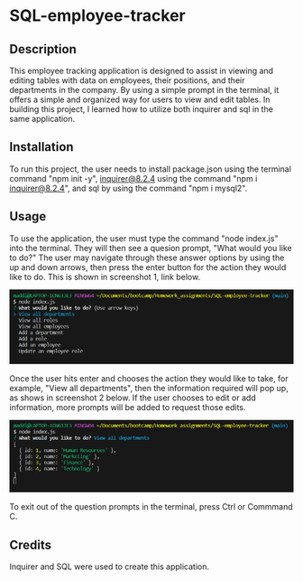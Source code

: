 # SQL-employee-tracker

## Description

This employee tracking application is designed to assist in viewing and editing tables with data on employees, their positions, and their departments in the company. By using a simple prompt in the terminal, it offers a simple and organized way for users to view and edit tables. In building this project, I learned how to utilize both inquirer and sql in the same application.

## Installation

To run this project, the user needs to install package.json using the terminal command "npm init -y", inquirer@8.2.4 using the command "npm i inquirer@8.2.4", and sql by using the command "npm i mysql2". 

## Usage

To use the application, the user must type the command "node index.js" into the terminal. They will then see a quesion prompt, "What would you like to do?" The user may navigate through these answer options by using the up and down arrows, then press the enter button for the action they would like to do. This is shown in screenshot 1, link below.

![Screenshot 1](./images/screenshot-1.png)

Once the user hits enter and chooses the action they would like to take, for example, "View all departments", then the information required will pop up, as shows in screenshot 2 below. If the user chooses to edit or add information, more prompts will be added to request those edits.

![Screenshot 2](./images/screenshot-2.png)

To exit out of the question prompts in the terminal, press Ctrl or Commmand C.

## Credits

Inquirer and SQL were used to create this application.
